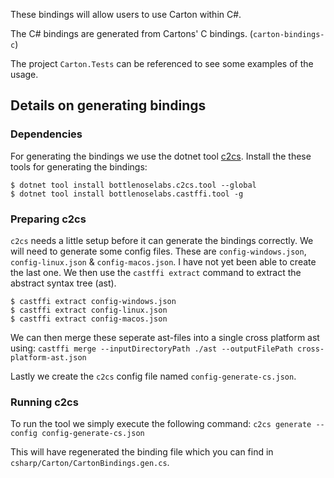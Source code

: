 These bindings will allow users to use Carton within C#.

The C# bindings are generated from Cartons' C bindings. (`carton-bindings-c`)

The project `Carton.Tests` can be referenced to see some examples of the usage.

## Details on generating bindings

### Dependencies

For generating the bindings we use the dotnet tool [c2cs](https://github.com/bottlenoselabs/c2cs/).
Install the these tools for generating the bindings:
```
$ dotnet tool install bottlenoselabs.c2cs.tool --global 
$ dotnet tool install bottlenoselabs.castffi.tool -g
```

### Preparing c2cs

`c2cs` needs a little setup before it can generate the bindings correctly.
We will need to generate some config files.
These are `config-windows.json`, `config-linux.json` & `config-macos.json`. I have not yet been able to create the last one.
We then use the `castffi extract` command to extract the abstract syntax tree (ast).
```
$ castffi extract config-windows.json
$ castffi extract config-linux.json
$ castffi extract config-macos.json
```

We can then merge these seperate ast-files into a single cross platform ast using:
`castffi merge --inputDirectoryPath ./ast --outputFilePath cross-platform-ast.json`

Lastly we create the `c2cs` config file named `config-generate-cs.json`.

### Running c2cs

To run the tool we simply execute the following command:
`c2cs generate --config config-generate-cs.json`

This will have regenerated the binding file which you can find in `csharp/Carton/CartonBindings.gen.cs`.